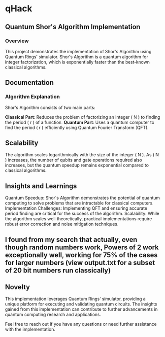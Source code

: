 # qHack

## Quantum Shor's Algorithm Implementation
### Overview
This project demonstrates the implementation of Shor's Algorithm using Quantum Rings' simulator. Shor's Algorithm is a quantum algorithm for integer factorization, which is exponentially faster than the best-known classical algorithms.

## Documentation
### Algorithm Explanation
Shor's Algorithm consists of two main parts:

**Classical Part**: Reduces the problem of factorizing an integer ( N ) to finding the period ( r ) of a function.
**Quantum Part**: Uses a quantum computer to find the period ( r ) efficiently using Quantum Fourier Transform (QFT).

## Scalability
The algorithm scales logarithmically with the size of the integer ( N ). As ( N ) increases, the number of qubits and gate operations required also increases, but the quantum speedup remains exponential compared to classical algorithms.

## Insights and Learnings
Quantum Speedup: Shor's Algorithm demonstrates the potential of quantum computing to solve problems that are intractable for classical computers.
Implementation Challenges: Implementing QFT and ensuring accurate period finding are critical for the success of the algorithm.
Scalability: While the algorithm scales well theoretically, practical implementations require robust error correction and noise mitigation techniques.

I found from my search that actually, even though random numbers work, **Powers of 2** work exceptionally well, working for 75% of the cases for larger numbers (view output.txt for a subset of 20 bit numbers run classically)
---
## Novelty
This implementation leverages Quantum Rings' simulator, providing a unique platform for executing and validating quantum circuits. The insights gained from this implementation can contribute to further advancements in quantum computing research and applications.

Feel free to reach out if you have any questions or need further assistance with the implementation.
